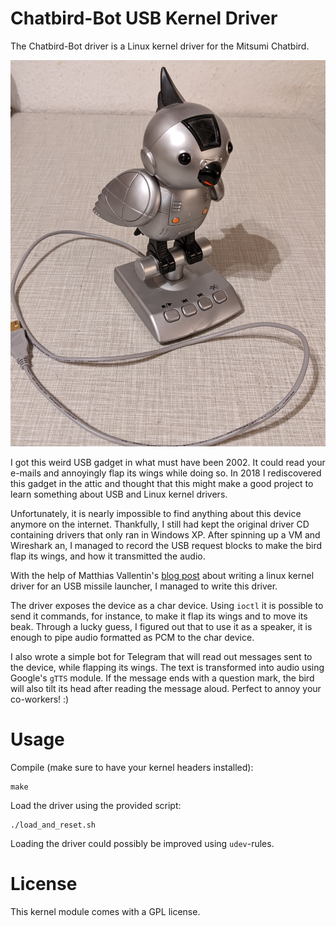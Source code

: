 # Chatbird-Bot USB Kernel Driver
The Chatbird-Bot driver is a Linux kernel driver for the Mitsumi Chatbird.

![Chatbird](/res/chatbird.jpg)

I got this weird USB gadget in what must have been 2002. It could read your e-mails and annoyingly flap its wings while doing so. In 2018 I rediscovered this gadget in the attic and thought that this might make a good project to learn something about USB and Linux kernel drivers.

Unfortunately, it is nearly impossible to find anything about this device anymore on the internet. Thankfully, I still had kept the original driver CD containing drivers that only ran in Windows XP. After spinning up a VM and Wireshark an, I managed to record the USB request blocks to make the bird flap its wings, and how it transmitted the audio.

With the help of Matthias Vallentin's [blog post](http://matthias.vallentin.net/blog/2007/04/writing-a-linux-kernel-driver-for-an-unknown-usb-device/) about writing a linux kernel driver for an USB missile launcher, I managed to write this driver.

The driver exposes the device as a char device. Using `ioctl` it is possible to send it commands, for instance, to make it flap its wings and to move its beak. Through a lucky guess, I figured out that to use it as a speaker, it is enough to pipe audio formatted as PCM to the char device.

I also wrote a simple bot for Telegram that will read out messages sent to the device, while flapping its wings. The text is transformed into audio using Google's `gTTS` module. If the message ends with a question mark, the bird will also tilt its head after reading the message aloud. Perfect to annoy your co-workers! :)

# Usage

Compile (make sure to have your kernel headers installed):
```
make
```

Load the driver using the provided script:
```
./load_and_reset.sh
```

Loading the driver could possibly be improved using `udev`-rules.

# License
This kernel module comes with a GPL license.

